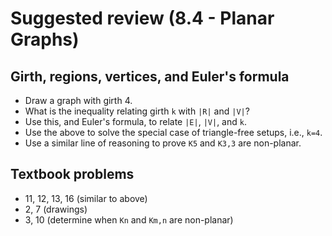 # Suggested review (8.4 - Planar Graphs)
## Girth, regions, vertices, and Euler's formula
- Draw a graph with girth 4.
- What is the inequality relating girth `k` with `|R|` and `|V|`?
- Use this, and Euler's formula, to relate `|E|`, `|V|`, and `k`.
- Use the above to solve the special case of triangle-free setups, i.e., `k=4`.
- Use a similar line of reasoning to prove `K5` and `K3,3` are non-planar.
## Textbook problems
- 11, 12, 13, 16 (similar to above)
- 2, 7 (drawings)
- 3, 10 (determine when `Kn` and `Km,n` are non-planar)
